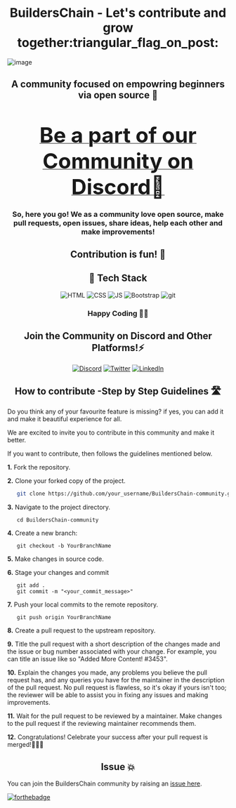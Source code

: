 <h1 align="center"> BuildersChain - Let's contribute and grow together:triangular_flag_on_post:  </h1>

![image](https://wired.me/wp-content/uploads/2022/10/cartoon-network-LEAD.jpeg)

<h2 align="center">A community focused on empowring beginners via open source 🎉</h2>
<br>
<p align="center">
<b><a href="https://discord.gg/s5vVzsY6" target="_blank">
<font size="67"> Be a part of our Community on Discord🚀</font>
</a>
</b>
</p>

<h3 align="center">So, here you go! We as a community love open source, make pull requests, open issues, share ideas, help each other and make improvements!
</h3>

<h2 align="center"> Contribution is fun! 🧡</h2>

<h2 align="center"> 🤖 Tech Stack </h2>
<div align="center">
<img alt="HTML" src="https://img.shields.io/badge/html5%20-%23E34F26.svg?&style=for-the-badge&logo=html5&logoColor=white"/> 
<img alt="CSS" src="https://img.shields.io/badge/css3%20-%231572B6.svg?&style=for-the-badge&logo=css3&logoColor=white"/>
<img alt="JS" src="https://img.shields.io/badge/javascript%20-%23323330.svg?&style=for-the-badge&logo=javascript&logoColor=%23F7DF1E"/>
<img alt="Bootstrap" src="https://img.shields.io/badge/bootstrap-%23563D7C.svg?style=for-the-badge&logo=bootstrap&logoColor=white"/>
  <img alt="git" src="https://img.shields.io/badge/git-%23563D7C.svg?style=for-the-badge&logo=git&logoColor=orange%22" />
	</div>
  
  <h3 align="center"> Happy Coding 👨‍💻 </h3>
<div align="center">
<span> <h2>Join the Community on Discord and Other Platforms!⚡</h2>
<a  href="https://discord.gg/s5vVzsY6"><img alt=" Discord" src="https://img.shields.io/badge/Discord-7289DA?style=for-the-badge&logo=discord&logoColor=white"></a>
<a  href=""><img alt=" Twitter" src="https://img.shields.io/badge/Telegram-2CA5E0?style=for-the-badge&logo=telegram&logoColor=white"></a>
<a  href="" target="_blank"><img alt="LinkedIn" src="https://img.shields.io/badge/linkedin%20-%230077B5.svg?&style=for-the-badge&logo=linkedin&logoColor=white" /></a></span>
   
 </div>

<h2 align="center">How to contribute -Step by Step Guidelines 🛣️ </h2>

Do you think any of your favourite feature is missing? if yes, you can add it and make it beautiful experience for all.

We are excited to invite you to contribute in this community and make it better.

If you want to contribute, then follows the guidelines mentioned below.

**1.**  Fork the repository.

**2.**  Clone your forked copy of the project.

```bash
   git clone https://github.com/your_username/BuildersChain-community.git
```

**3.** Navigate to the project directory.
```
   cd BuildersChain-community
```

**4.** Create a new branch:
```
   git checkout -b YourBranchName
```

**5.** Make changes in source code.

**6.** Stage your changes and commit

```
   git add .
   git commit -m "<your_commit_message>"
```

**7.** Push your local commits to the remote repository.

```
   git push origin YourBranchName
```

**8.** Create a pull request to the upstream repository.

**9.** Title the pull request with a short description of the changes made and the issue or bug number associated with your change. For example, you can title an issue like so "Added More Content! #3453".

**10.** Explain the changes you made, any problems you believe the pull request has, and any queries you have for the maintainer in the description of the pull request. No pull request is flawless, so it's okay if yours isn't too; the reviewer will be able to assist you in fixing any issues and making improvements.

**11.** Wait for the pull request to be reviewed by a maintainer. Make changes to the pull request if the reviewing maintainer recommends them.

**12.** Congratulations! Celebrate your success after your pull request is merged!💜😁🚀


<h2 align="center">Issue 💥</h2>

You can join the BuildersChain community by raising an [issue here](https://github.com/BuildersChain/Support/issues/new?assignees=&labels=invite+me+to+the+organisation&template=invitation.yml&title=Please+invite+me+to+the+GitHub+Community+Organization).

[![forthebadge](https://forthebadge.com/images/badges/built-with-love.svg)](https://forthebadge.com)
